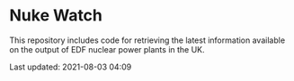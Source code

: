 # Nuke Watch

This repository includes code for retrieving the latest information available on the output of EDF nuclear power plants in the UK.

Last updated: 2021-08-03 04:09
